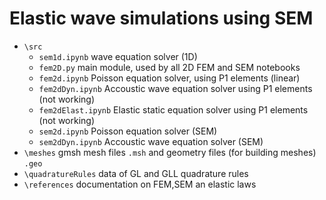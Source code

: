 # Elastic wave simulations using SEM

- `\src`
  - `sem1d.ipynb` wave equation solver (1D)
  - `fem2D.py` main module, used by all 2D FEM and SEM notebooks
  - `fem2d.ipynb` Poisson equation solver, using P1 elements (linear)
  - `fem2dDyn.ipynb` Accoustic wave equation solver using P1 elements (not working)
  - `fem2dElast.ipynb` Elastic static equation solver using P1 elements (not working)
  - `sem2d.ipynb` Poisson equation solver (SEM)
  - `sem2dDyn.ipynb` Accoustic wave equation solver (SEM)
- `\meshes` gmsh mesh files `.msh` and geometry files (for building meshes) `.geo`
- `\quadratureRules` data of GL and GLL quadrature rules
- `\references` documentation on FEM,SEM an elastic laws